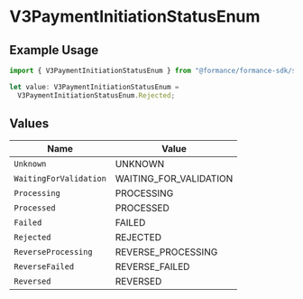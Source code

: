 # V3PaymentInitiationStatusEnum

## Example Usage

```typescript
import { V3PaymentInitiationStatusEnum } from "@formance/formance-sdk/sdk/models/shared";

let value: V3PaymentInitiationStatusEnum =
  V3PaymentInitiationStatusEnum.Rejected;
```

## Values

| Name                   | Value                  |
| ---------------------- | ---------------------- |
| `Unknown`              | UNKNOWN                |
| `WaitingForValidation` | WAITING_FOR_VALIDATION |
| `Processing`           | PROCESSING             |
| `Processed`            | PROCESSED              |
| `Failed`               | FAILED                 |
| `Rejected`             | REJECTED               |
| `ReverseProcessing`    | REVERSE_PROCESSING     |
| `ReverseFailed`        | REVERSE_FAILED         |
| `Reversed`             | REVERSED               |